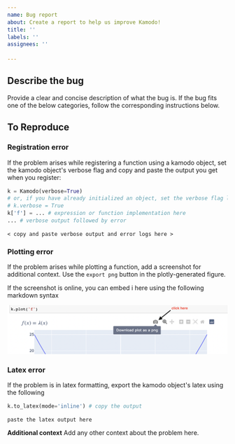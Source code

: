 ```yaml
---
name: Bug report
about: Create a report to help us improve Kamodo!
title: ''
labels: ''
assignees: ''

---
```


## Describe the bug
Provide a clear and concise description of what the bug is.
If the bug fits one of the below categories, follow the corresponding instructions below.

## To Reproduce
### Registration error
If the problem arises while registering a function using a kamodo object, set the kamodo object's verbose flag and copy and paste the output you get when you register:

```python
k = Kamodo(verbose=True)
# or, if you have already initialized an object, set the verbose flag like this:
# k.verbose = True
k['f'] = ... # expression or function implementation here
... # verbose output followed by error
```

```console
< copy and paste verbose output and error logs here >
```

### Plotting error
If the problem arises while plotting a function, add a screenshot for additional context. Use the `export png` button in the plotly-generated figure.

If the screenshot is online, you can embed i here using the following markdown syntax

![example screen shot](https://raw.githubusercontent.com/EnsembleGovServices/kamodo-core/master/docs/notebooks/images/screen_shot_test.png)

### Latex error

If the problem is in latex formatting, export the kamodo object's latex using the following

```python
k.to_latex(mode='inline') # copy the output
```
```console
paste the latex output here
```

**Additional context**
Add any other context about the problem here.
